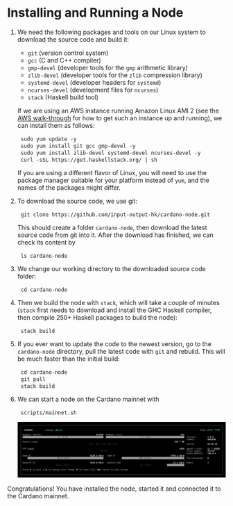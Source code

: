 # Installing and Running a Node

1. We need the following packages and tools on our Linux system to download the source code and build it:
    - ``git`` (version control system)
    - ``gcc`` (C and C++ compiler)
    - ``gmp-devel`` (developer tools for the ``gmp`` arithmetic library)
    - ``zlib-devel`` (developer tools for the ``zlib`` compression library)
    - ``systemd-devel`` (developer headers for ``systemd``)
    - ``ncurses-devel`` (development files for ``ncurses``)
    - ``stack`` (Haskell build tool)

   If we are using an AWS instance running Amazon Linux AMI 2 (see the [AWS walk-through](AWS.md) for how to get such an instance up and running), 
   we can install them as follows:

        sudo yum update -y
        sudo yum install git gcc gmp-devel -y
        sudo yum install zlib-devel systemd-devel ncurses-devel -y
        curl -sSL https://get.haskellstack.org/ | sh

   If you are using a different flavor of Linux, you will need to use the package manager suitable for your platform instead of ``yum``,
   and the names of the packages might differ.

2. To download the source code, we use git:

        git clone https://github.com/input-output-hk/cardano-node.git

   This should create a folder ``cardano-node``, then download the latest source code from git into it.
   After the download has finished, we can check its content by

        ls cardano-node

3. We change our working directory to the downloaded source code folder:

        cd cardano-node

4. Then we build the node with ``stack``, which will take a couple of minutes (``stack`` first needs to download and install the GHC Haskell compiler, then compile 250+ Haskell
   packages to build the node):

        stack build

5. If you ever want to update the code to the newest version, go to the ``cardano-node`` directory, pull the latest code with ``git`` and rebuild. 
   This will be much faster than the initial build:

        cd cardano-node
        git pull
        stack build

6. We can start a node on the Cardano mainnet with

        scripts/mainnet.sh

   ![Node running on mainnet](mainnet.png)

Congratulations! You have installed the node, started it and connected it to the Cardano mainnet.
